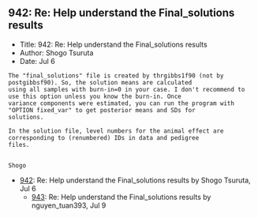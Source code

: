 ## 942: Re: Help understand the Final_solutions results

- Title: 942: Re: Help understand the Final_solutions results
- Author: Shogo Tsuruta
- Date: Jul 6
```
The "final_solutions" file is created by thrgibbs1f90 (not by postgibbsf90). So, the solution means are calculated
using all samples with burn-in=0 in your case. I don't recommend to use this option unless you know the burn-in. Once
variance components were estimated, you can run the program with "OPTION fixed_var" to get posterior means and SDs for
solutions.

In the solution file, level numbers for the animal effect are corresponding to (renumbered) IDs in data and pedigree
files.


Shogo
```

- [942](0942.md): Re: Help understand the Final_solutions results by Shogo Tsuruta, Jul 6
    - [943](0943.md): Re: Help understand the Final_solutions results by nguyen_tuan393, Jul 9
